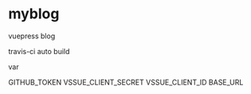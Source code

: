 # myblog

vuepress blog

travis-ci auto build

var

GITHUB_TOKEN
VSSUE_CLIENT_SECRET
VSSUE_CLIENT_ID
BASE_URL
